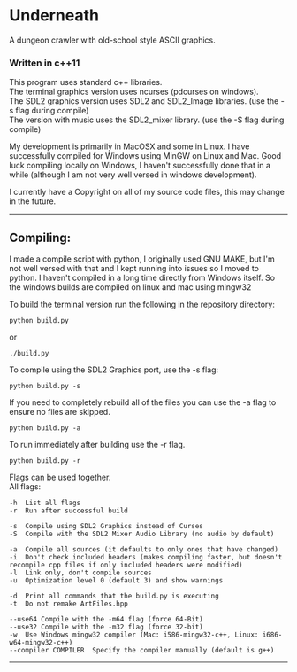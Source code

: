 # Underneath

A dungeon crawler with old-school style ASCII graphics.


### Written in c++11

This program uses standard c++ libraries.  
The terminal graphics version uses ncurses (pdcurses on windows).  
The SDL2 graphics version uses SDL2 and SDL2_Image libraries. (use the -s flag during compile)  
The version with music uses the SDL2_mixer library. (use the -S flag during compile)  

My development is primarily in MacOSX and some in Linux. I have successfully compiled for Windows using MinGW on Linux and Mac. Good luck compiling locally on Windows, I haven't successfully done that in a while (although I am not very well versed in windows development).


I currently have a Copyright on all of my source code files, this may change in the future. 

---


## Compiling:

I made a compile script with python, I originally used GNU MAKE, but I'm not well versed with that and I kept running into issues so I moved to python. I haven't compiled in a long time directly from Windows itself. So the windows builds are compiled on linux and mac using mingw32

To build the terminal version run the following in the repository directory:
```
python build.py
```
or
```
./build.py
```


To compile using the SDL2 Graphics port, use the -s flag: 
```
python build.py -s
```

If you need to completely rebuild all of the files you can use the -a flag to ensure no files are skipped.
```
python build.py -a
```

To run immediately after building use the -r flag.
```
python build.py -r
```

Flags can be used together.  
All flags:
```
-h  List all flags
-r  Run after successful build

-s  Compile using SDL2 Graphics instead of Curses
-S  Compile with the SDL2 Mixer Audio Library (no audio by default)

-a  Compile all sources (it defaults to only ones that have changed)
-i  Don't check included headers (makes compiling faster, but doesn't recompile cpp files if only included headers were modified)
-l  Link only, don't compile sources
-u  Optimization level 0 (default 3) and show warnings

-d  Print all commands that the build.py is executing
-t  Do not remake ArtFiles.hpp

--use64 Compile with the -m64 flag (force 64-Bit)
--use32 Compile with the -m32 flag (force 32-bit)
-w  Use Windows mingw32 compiler (Mac: i586-mingw32-c++, Linux: i686-w64-mingw32-c++)
--compiler COMPILER  Specify the compiler manually (default is g++)
```

---
